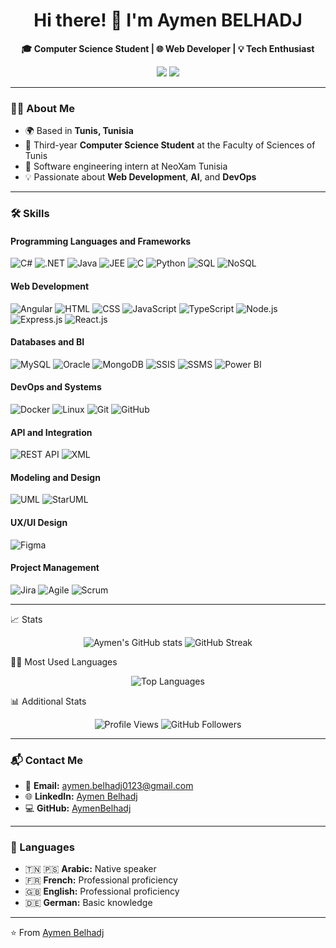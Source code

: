 <h1 align="center">Hi there! 👋 I'm Aymen BELHADJ</h1>

<p align="center">
  <b>🎓 Computer Science Student | 🌐 Web Developer | 💡 Tech Enthusiast</b>
</p>

<p align="center">
  <a href="https://github.com/AymenBelhadj"><img src="https://img.shields.io/github/followers/AymenBelhadj?label=Follow&style=social"></a>
  <a href="https://www.linkedin.com/in/aymen-belhadj-43bb8b242/"><img src="https://img.shields.io/badge/-LinkedIn-blue?style=flat-square&logo=linkedin"></a>
</p>

---

### 👨‍💻 About Me
- 🌍 Based in **Tunis, Tunisia** 
- 📖 Third-year **Computer Science Student** at the Faculty of Sciences of Tunis  
- 💼 Software engineering intern at NeoXam Tunisia 
- 💡 Passionate about **Web Development**, **AI**, and **DevOps**  

---

### 🛠️ Skills

#### Programming Languages and Frameworks
![C#](https://img.shields.io/badge/-C%23-239120?style=flat-square&logo=c-sharp&logoColor=white)
![.NET](https://img.shields.io/badge/-.NET-512BD4?style=flat-square&logo=dotnet&logoColor=white)
![Java](https://img.shields.io/badge/-Java-007396?style=flat-square&logo=java)
![JEE](https://img.shields.io/badge/-JEE-007396?style=flat-square&logo=java&logoColor=white)
![C](https://img.shields.io/badge/-C-00599C?style=flat-square&logo=c&logoColor=white)
![Python](https://img.shields.io/badge/-Python-3776AB?style=flat-square&logo=python&logoColor=white)
![SQL](https://img.shields.io/badge/-SQL-4479A1?style=flat-square&logo=mysql&logoColor=white)
![NoSQL](https://img.shields.io/badge/-NoSQL-47A248?style=flat-square&logo=mongodb&logoColor=white)

#### Web Development
![Angular](https://img.shields.io/badge/-Angular-DD0031?style=flat-square&logo=angular&logoColor=white)
![HTML](https://img.shields.io/badge/-HTML5-E34F26?style=flat-square&logo=html5&logoColor=white)
![CSS](https://img.shields.io/badge/-CSS3-1572B6?style=flat-square&logo=css3)
![JavaScript](https://img.shields.io/badge/-JavaScript-F7DF1E?style=flat-square&logo=javascript&logoColor=black)
![TypeScript](https://img.shields.io/badge/-TypeScript-007ACC?style=flat-square&logo=typescript)
![Node.js](https://img.shields.io/badge/-Node.js-339933?style=flat-square&logo=node-dot-js&logoColor=white)
![Express.js](https://img.shields.io/badge/-Express.js-000000?style=flat-square&logo=express&logoColor=white)
![React.js](https://img.shields.io/badge/-React-61DAFB?style=flat-square&logo=react&logoColor=black)

#### Databases and BI
![MySQL](https://img.shields.io/badge/-MySQL-4479A1?style=flat-square&logo=mysql&logoColor=white)
![Oracle](https://img.shields.io/badge/-Oracle-F80000?style=flat-square&logo=oracle)
![MongoDB](https://img.shields.io/badge/-MongoDB-47A248?style=flat-square&logo=mongodb&logoColor=white)
![SSIS](https://img.shields.io/badge/-SSIS-blue?style=flat-square)
![SSMS](https://img.shields.io/badge/-SSMS-blue?style=flat-square)
![Power BI](https://img.shields.io/badge/-PowerBI-F2C811?style=flat-square&logo=power-bi&logoColor=black)

#### DevOps and Systems
![Docker](https://img.shields.io/badge/-Docker-2496ED?style=flat-square&logo=docker&logoColor=white)
![Linux](https://img.shields.io/badge/-Linux-FCC624?style=flat-square&logo=linux&logoColor=black)
![Git](https://img.shields.io/badge/-Git-F05032?style=flat-square&logo=git&logoColor=white)
![GitHub](https://img.shields.io/badge/-GitHub-181717?style=flat-square&logo=github)

#### API and Integration
![REST API](https://img.shields.io/badge/-REST_API-FF6C37?style=flat-square&logo=api&logoColor=white)
![XML](https://img.shields.io/badge/-XML-00599C?style=flat-square)

#### Modeling and Design
![UML](https://img.shields.io/badge/-UML-00599C?style=flat-square)
![StarUML](https://img.shields.io/badge/-StarUML-17A0DA?style=flat-square)

#### UX/UI Design
![Figma](https://img.shields.io/badge/-Figma-F24E1E?style=flat-square&logo=figma&logoColor=white)

#### Project Management
![Jira](https://img.shields.io/badge/-Jira-0052CC?style=flat-square&logo=jira&logoColor=white)
![Agile](https://img.shields.io/badge/-Agile-007396?style=flat-square)
![Scrum](https://img.shields.io/badge/-Scrum-FF6F00?style=flat-square)

---

📈 Stats
<p align="center">
  <img src="https://github-readme-stats.vercel.app/api?username=AymenBelhadj&show_icons=true&theme=radical" alt="Aymen's GitHub stats">
  <img src="https://github-readme-streak-stats.herokuapp.com/?user=AymenBelhadj&theme=radical" alt="GitHub Streak">
</p>
👨‍💻 Most Used Languages
<p align="center">
  <img src="https://github-readme-stats.vercel.app/api/top-langs/?username=AymenBelhadj&layout=compact&theme=radical" alt="Top Languages">
</p>
📊 Additional Stats
<p align="center">
  <img src="https://komarev.com/ghpvc/?username=AymenBelhadj&color=blueviolet" alt="Profile Views">
  <img src="https://img.shields.io/github/followers/AymenBelhadj?style=social" alt="GitHub Followers">
</p>

---

### 📬 Contact Me
- 📧 **Email:** [aymen.belhadj0123@gmail.com](mailto:aymen.belhadj0123@gmail.com)  
- 🌐 **LinkedIn:** [Aymen Belhadj](https://www.linkedin.com/in/aymen-belhadj-43bb8b242/)  
- 💻 **GitHub:** [AymenBelhadj](https://github.com/AymenBelhadj)  

---

### 🌟 Languages
- 🇹🇳 🇵🇸 **Arabic:** Native speaker  
- 🇫🇷 **French:** Professional proficiency 
- 🇬🇧 **English:** Professional proficiency  
- 🇩🇪 **German:** Basic knowledge  

---

⭐️ From [Aymen Belhadj](https://github.com/AymenBelhadj)
